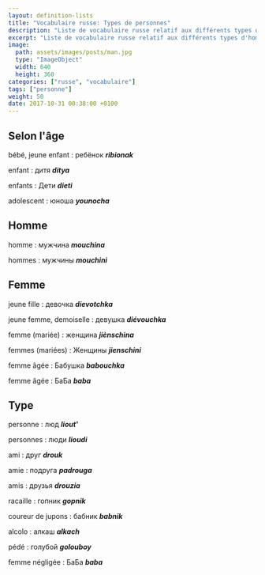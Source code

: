 ```yaml
---
layout: definition-lists
title: "Vocabulaire russe: Types de personnes"
description: "Liste de vocabulaire russe relatif aux différents types d'homme et à la famille."
excerpt: "Liste de vocabulaire russe relatif aux différents types d'homme et à la famille."
image:
  path: assets/images/posts/man.jpg
  type: "ImageObject"
  width: 640
  height: 360
categories: ["russe", "vocabulaire"]
tags: ["personne"]
weight: 50
date: 2017-10-31 00:38:00 +0100
---
```


## Selon l'âge

bébé, jeune enfant
: ребёнок
*__ribionak__*

enfant
: дитя
*__ditya__*

enfants
: Дети
*__dieti__*

adolescent
: юноша
*__younocha__*


## Homme

homme
: мужчина
*__mouchina__*

hommes
: мужчины
*__mouchini__*


## Femme

jeune fille
: девочка
*__dievotchka__*

jeune femme, demoiselle
: девушка
*__diévouchka__*

femme (mariée)
: женщина
*__jiènschina__*

femmes (mariées)
: Женщины
*__jienschini__*

femme âgée
: Бабушка
*__babouchka__*

femme âgée
: БаБа
*__baba__*


## Type

personne
: люд
*__liout'__*

personnes
: люди
*__lioudi__*

ami
: друг
*__drouk__*

amie
: подруга
*__padrouga__*

amis
: друзья
*__drouzia__*

racaille
: гопник
*__gopnik__*

coureur de jupons
: бабник
*__babnik__*

alcolo
: алкаш
*__аlkach__*

pédé
: голубой
*__golouboy__*

femme négligée
: БаБа
*__baba__*
